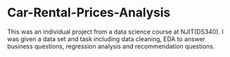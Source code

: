 # Car-Rental-Prices-Analysis

 This was an individual project from a data science course at NJIT(DS340). 
 I was given a data set and task including data cleaning, EDA to answer business questions, regression analysis and recommendation questions. 
 
